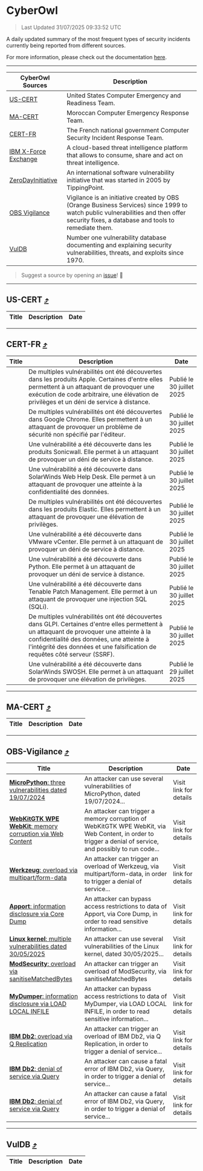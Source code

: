 
 <div id='top'></div>

# CyberOwl

 > Last Updated 31/07/2025 09:33:52 UTC
 
 A daily updated summary of the most frequent types of security incidents currently being reported from different sources.
 
 For more information, please check out the documentation [here](./docs/README.md).
 
 ---
 |CyberOwl Sources|Description|
 |---|---|
 |[US-CERT](#us-cert-arrow_heading_up)|United States Computer Emergency and Readiness Team.|
 |[MA-CERT](#ma-cert-arrow_heading_up)|Moroccan Computer Emergency Response Team.|
 |[CERT-FR](#cert-fr-arrow_heading_up)|The French national government Computer Security Incident Response Team.|
 |[IBM X-Force Exchange](#ibmcloud-arrow_heading_up)|A cloud-based threat intelligence platform that allows to consume, share and act on threat intelligence.|
 |[ZeroDayInitiative](#zerodayinitiative-arrow_heading_up)|An international software vulnerability initiative that was started in 2005 by TippingPoint.|
 |[OBS Vigilance](#obs-vigilance-arrow_heading_up)|Vigilance is an initiative created by OBS (Orange Business Services) since 1999 to watch public vulnerabilities and then offer security fixes, a database and tools to remediate them.|
 |[VulDB](#vuldb-arrow_heading_up)|Number one vulnerability database documenting and explaining security vulnerabilities, threats, and exploits since 1970.|
 
 > Suggest a source by opening an [issue](https://github.com/karimhabush/cyberowl/issues)! :raised_hands:
 ---

## US-CERT [:arrow_heading_up:](#cyberowl)

 |Title|Description|Date|
 |---|---|---|
 
 ---

## CERT-FR [:arrow_heading_up:](#cyberowl)

 |Title|Description|Date|
 |---|---|---|
 |[](https://www.cert.ssi.gouv.fr/avis/CERTFR-2025-AVI-0640/)|De multiples vulnérabilités ont été découvertes dans les produits Apple. Certaines d'entre elles permettent à un attaquant de provoquer une exécution de code arbitraire, une élévation de privilèges et un déni de service à distance.|Publié le 30 juillet 2025|
 |[](https://www.cert.ssi.gouv.fr/avis/CERTFR-2025-AVI-0639/)|De multiples vulnérabilités ont été découvertes dans Google Chrome. Elles permettent à un attaquant de provoquer un problème de sécurité non spécifié par l'éditeur.|Publié le 30 juillet 2025|
 |[](https://www.cert.ssi.gouv.fr/avis/CERTFR-2025-AVI-0638/)|Une vulnérabilité a été découverte dans les produits Sonicwall. Elle permet à un attaquant de provoquer un déni de service à distance.|Publié le 30 juillet 2025|
 |[](https://www.cert.ssi.gouv.fr/avis/CERTFR-2025-AVI-0637/)|Une vulnérabilité a été découverte dans SolarWinds Web Help Desk. Elle permet à un attaquant de provoquer une atteinte à la confidentialité des données.|Publié le 30 juillet 2025|
 |[](https://www.cert.ssi.gouv.fr/avis/CERTFR-2025-AVI-0636/)|De multiples vulnérabilités ont été découvertes dans les produits Elastic. Elles permettent à un attaquant de provoquer une élévation de privilèges.|Publié le 30 juillet 2025|
 |[](https://www.cert.ssi.gouv.fr/avis/CERTFR-2025-AVI-0635/)|Une vulnérabilité a été découverte dans VMware vCenter. Elle permet à un attaquant de provoquer un déni de service à distance.|Publié le 30 juillet 2025|
 |[](https://www.cert.ssi.gouv.fr/avis/CERTFR-2025-AVI-0634/)|Une vulnérabilité a été découverte dans Python. Elle permet à un attaquant de provoquer un déni de service à distance.|Publié le 30 juillet 2025|
 |[](https://www.cert.ssi.gouv.fr/avis/CERTFR-2025-AVI-0633/)|Une vulnérabilité a été découverte dans Tenable Patch Management. Elle permet à un attaquant de provoquer une injection SQL (SQLi).|Publié le 30 juillet 2025|
 |[](https://www.cert.ssi.gouv.fr/avis/CERTFR-2025-AVI-0632/)|De multiples vulnérabilités ont été découvertes dans GLPI. Certaines d'entre elles permettent à un attaquant de provoquer une atteinte à la confidentialité des données, une atteinte à l'intégrité des données et une falsification de requêtes côté serveur (SSRF).|Publié le 30 juillet 2025|
 |[](https://www.cert.ssi.gouv.fr/avis/CERTFR-2025-AVI-0631/)|Une vulnérabilité a été découverte dans SolarWinds SWOSH. Elle permet à un attaquant de provoquer une élévation de privilèges.|Publié le 29 juillet 2025|
 
 ---

## MA-CERT [:arrow_heading_up:](#cyberowl)

 |Title|Description|Date|
 |---|---|---|
 
 ---

## OBS-Vigilance [:arrow_heading_up:](#cyberowl)

 |Title|Description|Date|
 |---|---|---|
 |[<a href="https://vigilance.fr/vulnerability/MicroPython-three-vulnerabilities-dated-19-07-2024-45502" class="noirorange"><b>MicroPython</b>: three vulnerabilities dated 19/07/2024</a>](https://vigilance.fr/vulnerability/MicroPython-three-vulnerabilities-dated-19-07-2024-45502)|An attacker can use several vulnerabilities of MicroPython, dated 19/07/2024...|Visit link for details|
 |[<a href="https://vigilance.fr/vulnerability/WebKitGTK-WPE-WebKit-memory-corruption-via-Web-Content-45498" class="noirorange"><b>WebKitGTK  WPE WebKit</b>: memory corruption via Web Content</a>](https://vigilance.fr/vulnerability/WebKitGTK-WPE-WebKit-memory-corruption-via-Web-Content-45498)|An attacker can trigger a memory corruption of WebKitGTK  WPE WebKit, via Web Content, in order to trigger a denial of service, and possibly to run code...|Visit link for details|
 |[<a href="https://vigilance.fr/vulnerability/Werkzeug-overload-via-multipart-form-data-45494" class="noirorange"><b>Werkzeug</b>: overload via multipart/form-data</a>](https://vigilance.fr/vulnerability/Werkzeug-overload-via-multipart-form-data-45494)|An attacker can trigger an overload of Werkzeug, via multipart/form-data, in order to trigger a denial of service...|Visit link for details|
 |[<a href="https://vigilance.fr/vulnerability/Apport-information-disclosure-via-Core-Dump-47317" class="noirorange"><b>Apport</b>: information disclosure via Core Dump</a>](https://vigilance.fr/vulnerability/Apport-information-disclosure-via-Core-Dump-47317)|An attacker can bypass access restrictions to data of Apport, via Core Dump, in order to read sensitive information...|Visit link for details|
 |[<a href="https://vigilance.fr/vulnerability/Linux-kernel-multiple-vulnerabilities-dated-30-05-2025-47314" class="noirorange"><b>Linux kernel</b>: multiple vulnerabilities dated 30/05/2025</a>](https://vigilance.fr/vulnerability/Linux-kernel-multiple-vulnerabilities-dated-30-05-2025-47314)|An attacker can use several vulnerabilities of the Linux kernel, dated 30/05/2025...|Visit link for details|
 |[<a href="https://vigilance.fr/vulnerability/ModSecurity-overload-via-sanitiseMatchedBytes-47312" class="noirorange"><b>ModSecurity</b>: overload via sanitiseMatchedBytes</a>](https://vigilance.fr/vulnerability/ModSecurity-overload-via-sanitiseMatchedBytes-47312)|An attacker can trigger an overload of ModSecurity, via sanitiseMatchedBytes|Visit link for details|
 |[<a href="https://vigilance.fr/vulnerability/MyDumper-information-disclosure-via-LOAD-LOCAL-INFILE-47311" class="noirorange"><b>MyDumper</b>: information disclosure via LOAD LOCAL INFILE</a>](https://vigilance.fr/vulnerability/MyDumper-information-disclosure-via-LOAD-LOCAL-INFILE-47311)|An attacker can bypass access restrictions to data of MyDumper, via LOAD LOCAL INFILE, in order to read sensitive information...|Visit link for details|
 |[<a href="https://vigilance.fr/vulnerability/IBM-Db2-overload-via-Q-Replication-47310" class="noirorange"><b>IBM Db2</b>: overload via Q Replication</a>](https://vigilance.fr/vulnerability/IBM-Db2-overload-via-Q-Replication-47310)|An attacker can trigger an overload of IBM Db2, via Q Replication, in order to trigger a denial of service...|Visit link for details|
 |[<a href="https://vigilance.fr/vulnerability/IBM-Db2-denial-of-service-via-Query-47309" class="noirorange"><b>IBM Db2</b>: denial of service via Query</a>](https://vigilance.fr/vulnerability/IBM-Db2-denial-of-service-via-Query-47309)|An attacker can cause a fatal error of IBM Db2, via Query, in order to trigger a denial of service...|Visit link for details|
 |[<a href="https://vigilance.fr/vulnerability/IBM-Db2-denial-of-service-via-Query-47308" class="noirorange"><b>IBM Db2</b>: denial of service via Query</a>](https://vigilance.fr/vulnerability/IBM-Db2-denial-of-service-via-Query-47308)|An attacker can cause a fatal error of IBM Db2, via Query, in order to trigger a denial of service...|Visit link for details|
 
 ---

## VulDB [:arrow_heading_up:](#cyberowl)

 |Title|Description|Date|
 |---|---|---|
 